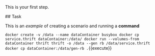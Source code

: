 This is your first step.

## Task

This is an _example_ of creating a scenario and running a **command**

`docker create -v /data --name dataContainer busybox
docker cp service.thrift dataContainer:/data/
docker run --volumes-from dataContainer thrift thrift -o /data --gen rb /data/service.thrift
docker cp dataContainer:/data/gen-rb .`{{execute}}
